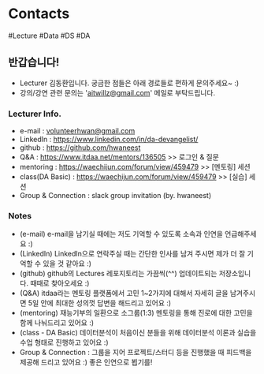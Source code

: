 # Contacts
#Lecture #Data #DS #DA

## 반갑습니다! 
 - Lecturer 김동환입니다. 궁금한 점들은 아래 경로들로 편하게 문의주세요~ :) 
 - 강의/강연 관련 문의는 'aitwillz@gmail.com' 메일로 부탁드립니다.

### Lecturer Info.
 - e-mail : volunteerhwan@gmail.com
 - LinkedIn : https://www.linkedin.com/in/da-devangelist/
 - github : https://github.com/hwaneest
 - Q&A : https://www.itdaa.net/mentors/136505 >> 로그인 & 질문
 - mentoring : https://waechijun.com/forum/view/459479 >> [멘토링] 세션
 - class(DA Basic) : https://waechijun.com/forum/view/459479 >> [실습] 세션
 - Group & Connection : slack group invitation (by. hwaneest)  

### Notes
 - (e-mail) e-mail을 남기실 때에는 저도 기억할 수 있도록 소속과 인연을 언급해주세요 :)
 - (LinkedIn) LinkedIn으로 연락주실 때는 간단한 인사를 남겨 주시면 제가 더 잘 기억할 수 있을 것 같아요 :)
 - (github) github의 Lectures 레포지토리는 가끔씩(^^) 업데이트되는 저장소입니다. 때때로 찾아오세요 :)
 - (Q&A) itdaa라는 멘토링 플랫폼에서 고민 1~2가지에 대해서 자세히 글을 남겨주시면 5일 안에 최대한 성의껏 답변을 해드리고 있어요 :)
 - (mentoring) 재능기부의 일환으로 소그룹(1:3) 멘토링을 통해 진로에 대한 고민을 함께 나눠드리고 있어요 :)
 - (class - DA Basic) 데이터분석이 처음이신 분들을 위해 데이터분석 이론과 실습을 수업 형태로 진행하고 있어요 :)
 - Group & Connection : 그룹을 지어 프로젝트/스터디 등을 진행했을 때 피드백을 제공해 드리고 있어요 :) 좋은 인연으로 뵙기를!
 
